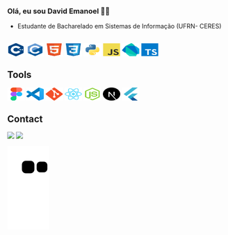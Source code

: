 ### Olá, eu sou David Emanoel 👋😄
<ul>
  <li> Estudante de Bacharelado em Sistemas de Informação (UFRN- CERES)
</ul>

<div style="display: inline_block"><br>
  <img align="center" alt="A little logo of C plus plus" height="30" width="40" src="https://raw.githubusercontent.com/devicons/devicon/master/icons/cplusplus/cplusplus-plain.svg">
  
  <img align="center" alt="A little logo of C" height="30" width="40" src="https://raw.githubusercontent.com/devicons/devicon/master/icons/c/c-original.svg">
  
  <img align="center" alt="A little logo of HTML 5" height="30" width="40" src="https://raw.githubusercontent.com/devicons/devicon/master/icons/html5/html5-original.svg">
  
  <img align="center" alt="A little logo of CSS 3" height="30" width="40" src="https://raw.githubusercontent.com/devicons/devicon/master/icons/css3/css3-original.svg">
  
  <img align="center" alt="A little logo of Python" height="30" width="40" src="https://raw.githubusercontent.com/devicons/devicon/master/icons/python/python-original.svg">
  
  <img align="center" alt="A little logo of JavaScript" height="30" width="40" src="https://raw.githubusercontent.com/devicons/devicon/master/icons/javascript/javascript-original.svg">

  <img align="center" alt="A little logo of C plus plus" height="30" width="40" src="https://raw.githubusercontent.com/devicons/devicon/master/icons/dart/dart-original.svg">
  
  <img align="center" alt="A little logo of C plus plus" height="30" width="40" src="https://raw.githubusercontent.com/devicons/devicon/master/icons/typescript/typescript-original.svg">
 
 </div>
  
## Tools
  <div style="display: inline_block">
    <img align="center" alt="A little logo of Figma tool" height="30" width="40" src="https://raw.githubusercontent.com/devicons/devicon/master/icons/figma/figma-original.svg">    
    <img align="center" alt="A little logo of VsCode tool" height="30" width="40" src="https://raw.githubusercontent.com/devicons/devicon/master/icons/vscode/vscode-original.svg">    
    <img align="center" alt="A little logo of Git tool" height="30" width="40" src="https://raw.githubusercontent.com/devicons/devicon/master/icons/git/git-original.svg">    
    <img align="center" alt="A little logo of ReactJs framework" height="30" width="40" src="https://raw.githubusercontent.com/devicons/devicon/master/icons/react/react-original.svg">    
    <img align="center" alt="A little logo of Node JS framework" height="30" width="40" src="https://raw.githubusercontent.com/devicons/devicon/master/icons/nodejs/nodejs-original.svg">    
    <img align="center" alt="A little logo of NextJs framework" height="30" width="40" src="https://raw.githubusercontent.com/devicons/devicon/master/icons/nextjs/nextjs-original.svg">
    <img align="center" alt="A little logo of Flutter tool" height="30" width="40" src="https://raw.githubusercontent.com/devicons/devicon/master/icons/flutter/flutter-original.svg">    
  </div>

</div>



## Contact

<div> 
  <github href="https://www.instagram.com/davi_em/" target="_blank"><img src="https://img.shields.io/badge/-Instagram-%23E4405F?style=for-the-badge&logo=instagram&logoColor=white" target="_blank"></a>
 	<a href = "mailto:david.emanoel.706@ufrn.edu.br"><img src="https://img.shields.io/badge/-Gmail-%23333?style=for-the-badge&logo=gmail&logoColor=white" target="_blank"></a>
   
 
  ![Snake animation](https://github.com/rafaballerini/rafaballerini/blob/output/github-contribution-grid-snake.svg)
</div>
